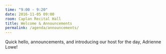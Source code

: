 ```yaml
---
time: "9:00 - 9:20"
date: 2016-11-05 09:00
room: Caplan Recital Hall
title: Welcome & Announcements
permalink: /agenda/announcements/
---
```


Quick hello, announcements, and introducing our host for the day, Adrienne Lowe!
